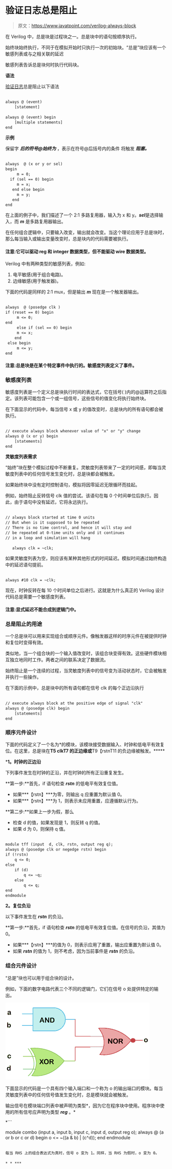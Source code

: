 # 验证日志总是阻止

> 原文：<https://www.javatpoint.com/verilog-always-block>

在 Verilog 中，总是块是过程块之一。总是块中的语句按顺序执行。

始终块始终执行，不同于在模拟开始时只执行一次的初始块。“总是”块应该有一个敏感列表或与之相关联的延迟

敏感列表告诉总是块何时执行代码块。

**语法**

[验证日志](https://www.javatpoint.com/verilog)总是阻止以下语法

```

always @ (event)
	[statement]

always @ (event) begin
	[multiple statements]
end

```

**示例**

保留字 ***后的符号@始终为*** ，表示在符号@后括号内的条件 将触发 ***阻塞。***

```

always  @ (x or y or sel)
begin
     m = 0;
  if (sel == 0) begin
     m = x;
   end else begin
     m = y;
   end
end

```

在上面的例子中，我们描述了一个 2:1 多路复用器，输入为 x 和 y。***sel***是选择输入，而 ***m*** 是多路复用器输出。

在任何组合逻辑中，只要输入改变，输出就会改变。当这个理论应用于总是块时，那么每当输入或输出变量改变时，总是块内的代码需要被执行。

#### 注意:它可以驱动 reg 和 integer 数据类型，但不能驱动 wire 数据类型。

Verilog 中有两种类型的敏感列表，例如:

1.  电平敏感(用于组合电路)。
2.  边缘敏感(用于触发器)。

下面的代码是同样的 2:1 mux，但是输出 ***m*** 现在是一个触发器输出。

```

always  @ (posedge clk )
if (reset == 0) begin
     m <= 0;
end 
     else if (sel == 0) begin
     m <= x;
    end 
 else begin
     m <= y;
end

```

#### 注意:总是块是在某个特定事件中执行的。敏感度列表定义了事件。

### 敏感度列表

敏感度列表是一个定义总是块执行时间的表达式，它在括号( )内的@运算符之后指定。该列表可能包含一个或一组信号，这些信号的值变化将执行始终块。

在下面显示的代码中，每当信号 x 或 y 的值改变时，总是块内的所有语句都会被执行。

```

// execute always block whenever value of "x" or "y" change
always @ (x or y) begin
	[statements]
end

```

**灵敏度列表需求**

“始终”块在整个模拟过程中不断重复。灵敏度列表带来了一定的时间感，即每当灵敏度列表中的任何信号发生变化时，总是块都会被触发。

如果始终块中没有定时控制语句，模拟将因零延迟无限循环而挂起。

例如，始终阻止反转信号 clk 值的尝试。该语句在每 0 个时间单位后执行。因此，由于语句中没有延迟，它将永远执行。

```

// always block started at time 0 units
// But when is it supposed to be repeated
// There is no time control, and hence it will stay and
// be repeated at 0-time units only and it continues
// in a loop and simulation will hang 

   always clk = ~clk;

```

如果灵敏度列表为空，则应该有某种其他形式的时间延迟。模拟时间通过始终构造中的延迟语句提前。

```

always #10 clk = ~clk;

```

现在，时钟反转在每 10 个时间单位之后进行。这就是为什么真正的 Verilog 设计代码总是需要一个敏感度列表。

#### 注意:显式延迟不能合成到逻辑门中。

### 总是阻止的用途

一个总是块可以用来实现组合或顺序元件。像触发器这样的时序元件在被提供时钟和复位时变得有效。

类似地，当一个组合块的一个输入值改变时，该组合块变得有效。这些硬件模块相互独立地同时工作。两者之间的联系决定了数据流。

始终阻止是一个连续的过程，当灵敏度列表中的信号变为活动状态时，它会被触发并执行一些操作。

在下面的示例中，总是块中的所有语句都在信号 clk 的每个正边沿执行

```

// execute always block at the positive edge of signal "clk" 
always @ (posedge clk) begin
	[statements]
end

```

### 顺序元件设计

下面的代码定义了一个名为*的模块，该模块接受数据输入、时钟和低电平有效复位。在这里，总是块在**T5 clkT7 的正边缘或**T9【rstnT11 的负边缘被触发。*****

 ***1。时钟的正边沿**

下列事件发生在时钟的正沿，并在时钟的所有正沿重复发生。

**第一步:**首先，if 语句检查 ***rstn*** 的低电平有效复位值。

*   如果***【rstn】***为零，则输出 q 应重置为默认值 0。
*   如果***【rstn】***为 1，则表示未应用重置，应遵循默认行为。

**第二步:**如果上一步为假，那么

*   检查 d 的值，如果发现是 1，则反转 q 的值。
*   如果 d 为 0，则保持 q 值。

```

module tff (input  d, clk, rstn, output reg q);
always @ (posedge clk or negedge rstn) begin
if (!rstn)
	q <= 0;
else
	if (d)
		q <= ~q;
	else
		q <= q;
end
endmodule

```

**2。复位负沿**

以下事件发生在 ***rstn*** 的负沿。

**第一步:**首先，if 语句检查 ***rstn*** 的低电平有效复位值。在信号的负沿，其值为 0。

*   如果***【rstn】***的值为 0，则表示应用了重置，输出应重置为默认值 0。
*   如果 ***rstn*** 的值为 1，则不考虑，因为当前事件是 ***rstn*** 的负沿。

### 组合元件设计

“总是”块也可以用于组合块的设计。

例如，下面的数字电路代表三个不同的逻辑门，它们在信号 o 处提供特定的输出。

![Verilog Always Block](img/07d38bf7239769f7daea71bc433a578b.png)

下面显示的代码是一个具有四个输入端口和一个称为 o 的输出端口的模块。每当灵敏度列表中的任何信号值发生变化时，总是模块就会被触发。

输出信号在模块端口列表中被声明为类型*，因为它在程序块中使用。程序块中使用的所有信号应声明为类型 ***reg*** 。*

 *```

module combo (input a, input b, input c, input d, output reg o);
  always @ (a or b or c or d) begin
    o <= ~((a & b) | (c^d));
  end
endmodule

```

每当 RHS 上的组合表达式为真时，信号 o 变为 1。同样，当 RHS 为假时，o 变为 0。

* * ***